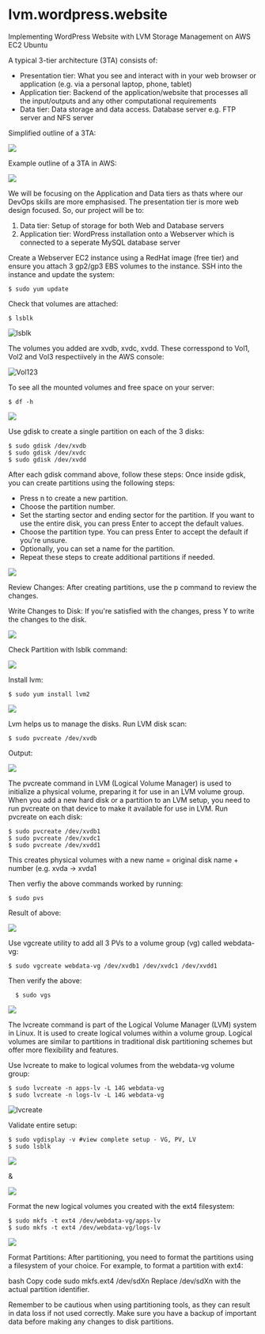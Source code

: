 # lvm.wordpress.website

Implementing WordPress Website with LVM Storage Management on AWS EC2 Ubuntu

A typical 3-tier architecture (3TA) consists of:
- Presentation tier: What you see and interact with in your web browser or application (e.g. via a personal laptop, phone, tablet)
- Application tier: Backend of the application/website that processes all the input/outputs and any other computational requirements
- Data tier: Data storage and data access. Database server e.g. FTP server and NFS server

Simplified outline of a 3TA:

![](https://github.com/naqeebghazi/lvm.wordpress.website/blob/main/images/gen3tierarchitecture.png?raw=true)

Example outline of a 3TA in AWS:

![](https://github.com/naqeebghazi/lvm.wordpress.website/blob/main/images/aws3tierarchitecture.png?raw=true)

We will be focusing on the Application and Data tiers as thats where our DevOps skills are more emphasised. The presentation tier is more web design focused. 
So, our project will be to:
  1. Data tier: Setup of storage for both Web and Database servers
  2. Application tier: WordPress installation onto a Webserver which is connected to a seperate MySQL database server

Create a Webserver EC2 instance using a RedHat image (free tier) and ensure you attach 3 gp2/gp3 EBS volumes to the instance. 
SSH into the instance and update the system:

    $ sudo yum update

Check that volumes are attached:

    $ lsblk 

![lsblk](https://github.com/naqeebghazi/lvm.wordpress.website/blob/main/images/lsblk.png?raw=true)

The volumes you added are xvdb, xvdc, xvdd. These corresspond to Vol1, Vol2 and Vol3 respectiively in the AWS console:

![Vol123](https://github.com/naqeebghazi/lvm.wordpress.website/blob/main/images/Vol123.png?raw=true)

To see all the mounted volumes and free space on your server:

    $ df -h

![](https://github.com/naqeebghazi/lvm.wordpress.website/blob/main/images/df-h.png?raw=true)

Use gdisk to create a single partition on each of the 3 disks:

    $ sudo gdisk /dev/xvdb
    $ sudo gdisk /dev/xvdc
    $ sudo gdisk /dev/xvdd

  After each gdisk command above, follow these steps:
  Once inside gdisk, you can create partitions using the following steps:
  
  - Press n to create a new partition.
  - Choose the partition number.
  - Set the starting sector and ending sector for the partition. If you want to use the entire disk, you can press Enter to accept the default values.
  - Choose the partition type. You can press Enter to accept the default if you're unsure.
  - Optionally, you can set a name for the partition.
  - Repeat these steps to create additional partitions if needed.

![](https://github.com/naqeebghazi/lvm.wordpress.website/blob/main/images/df-h.png?raw=true)
  
  Review Changes:
  After creating partitions, use the p command to review the changes.
  
  Write Changes to Disk:
  If you're satisfied with the changes, press Y to write the changes to the disk.

![](https://github.com/naqeebghazi/lvm.wordpress.website/blob/main/images/wY.png?raw=true)

Check Partition with lsblk command:

![](https://github.com/naqeebghazi/lvm.wordpress.website/blob/main/images/lsblkcheckPartition.png?raw=true)

Install lvm:

    $ sudo yum install lvm2

![](https://github.com/naqeebghazi/lvm.wordpress.website/blob/main/images/lvm2install.png?raw=true)

Lvm helps us to manage the disks. Run LVM disk scan:

    $ sudo pvcreate /dev/xvdb

Output:

![](https://github.com/naqeebghazi/lvm.wordpress.website/blob/main/images/lvmdiskscan.png?raw=true)

The pvcreate command in LVM (Logical Volume Manager) is used to initialize a physical volume, preparing it for use in an LVM volume group. When you add a new hard disk or a partition to an LVM setup, you need to run pvcreate on that device to make it available for use in LVM. 
Run pvcreate on each disk:

    $ sudo pvcreate /dev/xvdb1
    $ sudo pvcreate /dev/xvdc1
    $ sudo pvcreate /dev/xvdd1

This creates physical volumes with a new name = original disk name + number (e.g. xvda -> xvda1 

Then verfiy the above commands worked by running:

    $ sudo pvs

Result of above:

![](https://github.com/naqeebghazi/lvm.wordpress.website/blob/main/images/pvcreate.png?raw=true)


Use vgcreate utility to add all 3 PVs to a volume group (vg) called webdata-vg:

    $ sudo vgcreate webdata-vg /dev/xvdb1 /dev/xvdc1 /dev/xvdd1

  Then verify the above:

      $ sudo vgs

![](https://github.com/naqeebghazi/lvm.wordpress.website/blob/main/images/vg-create.png?raw=true)

The lvcreate command is part of the Logical Volume Manager (LVM) system in Linux. It is used to create logical volumes within a volume group. Logical volumes are similar to partitions in traditional disk partitioning schemes but offer more flexibility and features. 

Use lvcreate to make to logical volumes from the webdata-vg volume group:

    $ sudo lvcreate -n apps-lv -L 14G webdata-vg
    $ sudo lvcreate -n logs-lv -L 14G webdata-vg

![lvcreate](https://github.com/naqeebghazi/lvm.wordpress.website/blob/main/images/lvcreate_apps.logs.png?raw=true)

Validate entire setup:

    $ sudo vgdisplay -v #view complete setup - VG, PV, LV
    $ sudo lsblk

![](https://github.com/naqeebghazi/lvm.wordpress.website/blob/main/images/vgdisplay.png?raw=true)

&

![](https://github.com/naqeebghazi/lvm.wordpress.website/blob/main/images/lsblk_2.png?raw=true)

Format the new logical volumes you created with the ext4 filesystem:

    $ sudo mkfs -t ext4 /dev/webdata-vg/apps-lv
    $ sudo mkfs -t ext4 /dev/webdata-vg/logs-lv

![](https://github.com/naqeebghazi/lvm.wordpress.website/blob/main/images/mkfs_ext4.png?raw=true)




  Format Partitions:
  After partitioning, you need to format the partitions using a filesystem of your choice. For example, to format a partition with ext4:
  
  bash
  Copy code
  sudo mkfs.ext4 /dev/sdXn
  Replace /dev/sdXn with the actual partition identifier.
  
  Remember to be cautious when using partitioning tools, as they can result in data loss if not used correctly. Make sure you have a backup of important data before making any changes to disk partitions.
